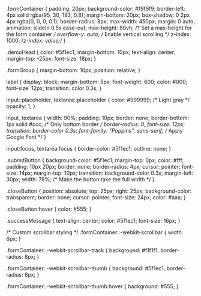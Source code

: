 
.formContainer {
  padding: 20px;
  background-color: #f9f9f9;
  border-left: 4px solid rgba(95, 30, 193, 0.8);
  margin-bottom: 20px;
  box-shadow: 0 2px 4px rgba(0, 0, 0, 0.1);
  border-radius: 8px;
  max-width: 450px;
  margin: 0 auto;
  animation: slideIn 0.5s ease-out;
  max-height: 80vh; /* Set a max-height for the form container */
  overflow-y: auto; /* Enable vertical scrolling */
  z-index: 1000;
  /*z-index: value;*/
}

.demoHead {
  color: #5f1ec1;
  margin-bottom: 10px;
  text-align: center;
  margin-top: -25px;
  font-size: 18px;
}

.formGroup {
  margin-bottom: 10px;
  position: relative;
}

label {
  display: block;
  margin-bottom: 5px;
  font-weight: 600;
  color: #000;
  font-size: 12px;
  transition: color 0.3s;
}

input::placeholder, textarea::placeholder {
  color: #999999; /* Light gray */
  opacity: 1;
}

input, textarea {
  width: 90%;
  padding: 10px;
  border: none;
  border-bottom: 1px solid #ccc; /* Only bottom border */
  border-radius: 0;
  font-size: 12px;
  transition: border-color 0.3s;
  font-family: "Poppins", sans-serif; /* Apply Google Font */
}

input:focus, textarea:focus {
  border-color: #5f1ec1;
  outline: none;
}



.submitButton {
  background-color: #5f1ec1;
  margin-top: 0px;
  color: #fff;
  padding: 10px 20px;
  border: none;
  border-radius: 4px;
  cursor: pointer;
  font-size: 14px;
  margin-top: 10px;
  transition: background-color 0.3s;
  margin-left: 30px;
  width: 78%; /* Make the button take the full width */
}

.closeButton {
  position: absolute;
  top: 25px;
  right: 25px;
  background-color: transparent;
  border: none;
  cursor: pointer;
  font-size: 24px;
  color: #aaa;
}

.closeButton:hover {
  color: #555;
}

.successMessage {
  text-align: center;
  color: #5f1ec1;
  font-size: 16px;
}

/* Custom scrollbar styling */
.formContainer::-webkit-scrollbar {
  width: 6px;
}

.formContainer::-webkit-scrollbar-track {
  background: #f1f1f1;
  border-radius: 8px;
}

.formContainer::-webkit-scrollbar-thumb {
  background: #5f1ec1;
  border-radius: 8px;
}

.formContainer::-webkit-scrollbar-thumb:hover {
  background: #555;
}
